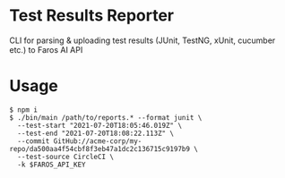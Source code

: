 # Test Results Reporter

CLI for parsing &amp; uploading test results (JUnit, TestNG, xUnit, cucumber etc.) to Faros AI API

# Usage

```
$ npm i
$ ./bin/main /path/to/reports.* --format junit \
  --test-start "2021-07-20T18:05:46.019Z" \
  --test-end "2021-07-20T18:08:22.113Z" \
  --commit GitHub://acme-corp/my-repo/da500aa4f54cbf8f3eb47a1dc2c136715c9197b9 \
  --test-source CircleCI \
  -k $FAROS_API_KEY
```